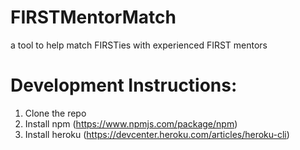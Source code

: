 # FIRSTMentorMatch
a tool to help match FIRSTies with experienced FIRST mentors

# Development Instructions:
1. Clone the repo
2. Install npm (https://www.npmjs.com/package/npm)
3. Install heroku (https://devcenter.heroku.com/articles/heroku-cli)
